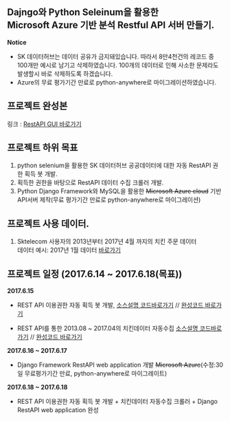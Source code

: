 ## Dajngo와 Python Seleinum을 활용한 <br> Microsoft Azure 기반 분석 Restful API 서버 만들기.
**Notice**
- SK 데이터허브는 데이터 공유가 금지돼있습니다. 따라서 8만4천건의 레코드 중 100개만 예시로 남기고 삭제하였습니다. 100개의 데이터로 인해 사소한 문제라도 발생할시 바로 삭제하도록 하겠습니다.
- Azure의 무료 평가기간 만료로 python-anywhere로 마이그레이션하였습니다.

## 프로젝트 완성본
링크 : [RestAPI GUI 바로가기](http://jeongwoojin.pythonanywhere.com/api/?format=api&offset=90)

## 프로젝트 하위 목표 
1. python selenium을 활용한 SK 데이터허브 공공데이터에 대한 자동 RestAPI 권한 획득 봇 개발.
2. 획득한 권한을 바탕으로 RestAPI 데이터 수집 크롤러 개발.
3. Python Django Framework와 MySQL을 활용한 ~~Microsoft Azure cloud~~ 기반 API서버 제작(무료 평가기간 만료로 python-anywhere로 마이그레이션) 

## 프로젝트 사용 데이터.
1. Sktelecom 사용자의 2013년부터 2017년 4월 까지의 치킨 주문 데이터<br>
데이터 예시: 2017년 1월 데이터 [바로가기](https://www.bigdatahub.co.kr/product/view.do?pid=1001463)

## 프로젝트 일정 (2017.6.14 ~ 2017.6.18(목표))

**2017.6.15**
* REST API 이용권한 자동 획득 봇 개발, [소스설명 코드바로가기](https://github.com/pizza12333/project_repo/blob/master/project/sk_vis/vis_chiken/DAY_2_REST_API_JSON_2_CSV.ipynb) // [완성코드 바로가기](https://github.com/pizza12333/project_repo/blob/master/project/sk_vis/vis_chiken/module/get_access.py)

* REST API를 통한 2013.08 ~ 2017.04의 치킨데이터 자동수집 [소스설명 코드바로가기](https://github.com/pizza12333/project_repo/blob/master/project/sk_vis/vis_chiken/DAY_2_REST_API_JSON_2_CSV.ipynb) // [완성코드 바로가기](https://github.com/pizza12333/project_repo/blob/master/project/sk_vis/vis_chiken/module/restAPI.py)

**2017.6.16 ~ 2017.6.17**
* Django Framework RestAPI web application 개발 ~~Microsoft Azure~~(수정:30일 무료평가기간 만료, python-anywhere로 마이그레이트)

**2017.6.18 ~ 2017.6.18**
* REST API 이용권한 자동 획득 봇 개발 + 치킨데이터 자동수집 크롤러 + Django RestAPI web application 완성
